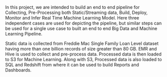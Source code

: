 
In this project, we are intended to build an end to end pipeline for Collecting, Pre-Processing both Static/Streaming data, 
Build, Deploy, Monitor and Infer Real Time Machine Learning Model. Here three independent cases are used for depicting the pipeline, 
but similar steps can be used for a single use case to built an end to end Big Data and Machine Learning Pipeline.

Static data is collected from Freddie Mac Single Family Loan Level dataset having more than one billion records of size greater than 80 GB. EMR and Hive is used to collect and pre-process data. Processed data is then loaded to S3 for Machine Learning. 
Along with S3, Processed data is also loaded to SQL and Redshift from where it can be used to build Reports and Dashboards. 
